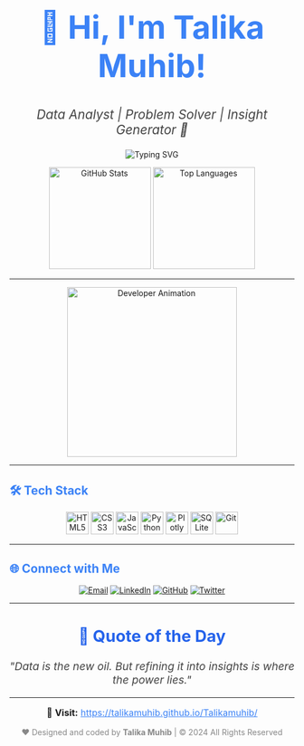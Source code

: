 <!-- HEADER -->
<h1 align="center" style="font-size: 3.5rem; color: #3b82f6;">
   🚀 Hi, I'm Talika Muhib! 
</h1>

<p align="center" style="font-size: 1.4rem; color: #444;">
   <em>Data Analyst | Problem Solver | Insight Generator 🌟</em>
</p>

<p align="center">
    <img src="https://readme-typing-svg.herokuapp.com?font=Poppins&weight=500&size=22&duration=4000&color=3b82f6&center=true&vCenter=true&width=600&lines=Turning+Data+Into+Actionable+Insights;Exploring+Numbers+to+Tell+Stories;Creating+Interactive+Dashboards" alt="Typing SVG">
</p>



<!-- GITHUB STATS -->
<div align="center">
  <img src="https://github-readme-stats.vercel.app/api?username=talikamuhib&show_icons=true&theme=tokyonight&hide_border=true" height="180" alt="GitHub Stats"/>
  <img src="https://github-readme-stats.vercel.app/api/top-langs/?username=talikamuhib&layout=compact&langs_count=6&theme=tokyonight&hide_border=true" height="180" alt="Top Languages"/>
</div>

---

<!-- ANIMATED IMAGE -->
<div align="center">
    <img src="https://i.giphy.com/media/LMcB8XospGZO8UQq87/giphy.gif" alt="Developer Animation" width="300px">
</div>

---

<!-- TECH STACK -->
<h2 align="left" style="color: #3b82f6;">🛠️ Tech Stack</h2>

<p align="center">
    <img src="https://cdn.jsdelivr.net/gh/devicons/devicon/icons/html5/html5-original.svg" height="40" alt="HTML5" />
    <img src="https://cdn.jsdelivr.net/gh/devicons/devicon/icons/css3/css3-original.svg" height="40" alt="CSS3" />
    <img src="https://cdn.jsdelivr.net/gh/devicons/devicon/icons/javascript/javascript-original.svg" height="40" alt="JavaScript" />
    <img src="https://cdn.jsdelivr.net/gh/devicons/devicon/icons/python/python-original.svg" height="40" alt="Python" />
    <img src="https://cdn.jsdelivr.net/gh/devicons/devicon/icons/plotly/plotly-original.svg" height="40" alt="Plotly" />
    <img src="https://cdn.jsdelivr.net/gh/devicons/devicon/icons/sqlite/sqlite-original.svg" height="40" alt="SQLite" />
    <img src="https://cdn.jsdelivr.net/gh/devicons/devicon/icons/git/git-original.svg" height="40" alt="Git" />
</p>

---

<!-- SOCIAL LINKS -->
<h2 align="left" style="color: #3b82f6;">🌐 Connect with Me</h2>

<p align="center">
    <a href="mailto:taliqa.muhib@gmail.com"><img src="https://img.shields.io/badge/Email-D14836?style=for-the-badge&logo=gmail&logoColor=white" alt="Email"></a>
    <a href="https://linkedin.com/in/your-profile"><img src="https://img.shields.io/badge/LinkedIn-0077B5?style=for-the-badge&logo=linkedin&logoColor=white" alt="LinkedIn"></a>
    <a href="https://github.com/talikamuhib"><img src="https://img.shields.io/badge/GitHub-181717?style=for-the-badge&logo=github&logoColor=white" alt="GitHub"></a>
    <a href="https://twitter.com/your-profile"><img src="https://img.shields.io/badge/Twitter-1DA1F2?style=for-the-badge&logo=twitter&logoColor=white" alt="Twitter"></a>
</p>


---

<!-- QUOTE -->
<h2 align="center" style="color: #2563eb; font-size: 1.8rem;">💭 Quote of the Day</h2>
<p align="center" style="font-size: 1.2rem; color: #444;">
   <em>"Data is the new oil. But refining it into insights is where the power lies."</em>
</p>

---

<!-- FOOTER -->
<p align="center" style="font-size: 1rem;">
    🔗 <strong>Visit:</strong> <a href="https://talikamuhib.github.io/Talikamuhib/" style="color: #3b82f6;">https://talikamuhib.github.io/Talikamuhib/</a>
</p>

<p align="center" style="color: #888;">
    ❤️ Designed and coded by <strong>Talika Muhib</strong> | © 2024 All Rights Reserved
</p>
